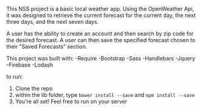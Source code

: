 This NSS project is a basic local weather app. Using the OpenWeather Api, it was designed to retrieve the current forecast for the current day, the next three days, and the next seven days. 

A user has the ability to create an account and then search by zip code for the desired forecast. A user can then save the specified forecast chosen to their "Saved Forecasts" section. 

This project was built with:
  -Require
  -Bootstrap
  -Sass
  -Handlebars
  -Jquery
  -Firebase
  -Lodash

  to run:
  1. Clone the repo
  2. within the lib folder, type `bower install --save` and `npm install --save`
  3. You're all set! Feel free to run on your server